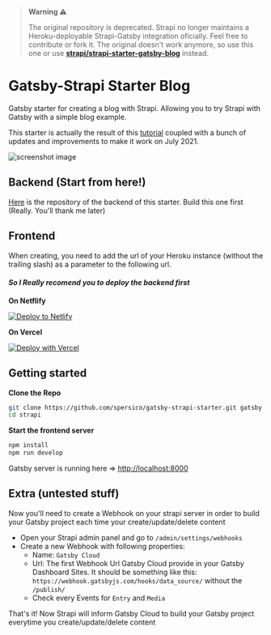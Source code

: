 > **Warning :warning:**
>
> The original repository is deprecated. Strapi no longer maintains a Heroku-deployable Strapi-Gatsby integration oficially. Feel free to contribute or fork it. 
> The original doesn't work anymore, so use this one or use **[strapi/strapi-starter-gatsby-blog](https://github.com/strapi/strapi-starter-gatsby-blog)** instead.

# Gatsby-Strapi Starter Blog

Gatsby starter for creating a blog with Strapi. Allowing you to try Strapi with Gatsby with a simple blog example. 

This starter is actually the result of this [tutorial](https://strapi.io/blog/build-a-static-blog-with-gatsby-and-strapi) coupled with a bunch of updates and improvements to make it work on July 2021.

![screenshot image](/screenshot.png)

## Backend (Start from here!)

[Here](https://github.com/spersico/strapi-heroku-starter) is the repository of the backend of this starter. Build this one first (Really. You'll thank me later)

## Frontend

When creating, you need to add the url of your Heroku instance (without the trailing slash) as a parameter to the following url.

#### *So I Really recomend you to deploy the backend first*

**On Netflify**

[![Deploy to Netlify](https://www.netlify.com/img/deploy/button.svg)](https://app.netlify.com/start/deploy?repository=https://github.com/spersico/gatsby-strapi-starter)

**On Vercel**

[![Deploy with Vercel](https://vercel.com/button)](https://vercel.com/new/git/external?repository-url=https%3A%2F%2Fgithub.com%2Fspersico%2Fgatsby-strapi-starter&env=API_URL&envDescription=Put%20your%20Strapi%20URL%20without%20the%20trailing%20slash%20(e.g.%20https%3A%2F%2Fyourapp.herokuapp.com)&project-name=gatsby&repo-name=gatsby-blog&demo-title=Gatsby%20Blog%20with%20Strapi&demo-description=A%20statically%20generated%20blog%20using%20Gatsby%20and%20Strapi&demo-image=https%3A%2F%2Fi.imgur.com%2F3ihGdLe.png)

## Getting started

**Clone the Repo**


```bash
git clone https://github.com/spersico/gatsby-strapi-starter.git gatsby
cd strapi
```

**Start the frontend server**

```bash
npm install
npm run develop
```

Gatsby server is running here => [http://localhost:8000](http://localhost:8000)


## Extra (untested stuff)

Now you'll need to create a Webhook on your strapi server in order to build your Gatsby project each time your create/update/delete content

- Open your Strapi admin panel and go to `/admin/settings/webhooks`
- Create a new Webhook with following properties:
  - Name: `Gatsby Cloud`
  - Url: The first Webhook Url Gatsby Cloud provide in your Gatsby Dashboard Sites. It should be something like this: `https://webhook.gatsbyjs.com/hooks/data_source/` without the `/publish/`
  - Check every Events for `Entry` and `Media`

That's it! Now Strapi will inform Gatsby Cloud to build your Gatsby project everytime you create/update/delete content
